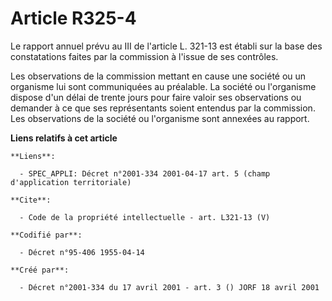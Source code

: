 # Article R325-4

Le rapport annuel prévu au III de l'article L. 321-13 est établi sur la base des constatations faites par la commission à
l'issue de ses contrôles. 

Les observations de la commission mettant en cause une société ou un organisme lui sont communiquées au préalable. La société
ou l'organisme dispose d'un délai de trente jours pour faire valoir ses observations ou demander à ce que ses représentants
soient entendus par la commission. Les observations de la société ou l'organisme sont annexées au rapport.

**Liens relatifs à cet article**

	**Liens**:

	  - SPEC_APPLI: Décret n°2001-334 2001-04-17 art. 5 (champ d'application territoriale)

	**Cite**:

	  - Code de la propriété intellectuelle - art. L321-13 (V)

	**Codifié par**:

	  - Décret n°95-406 1955-04-14

	**Créé par**:

	  - Décret n°2001-334 du 17 avril 2001 - art. 3 () JORF 18 avril 2001
